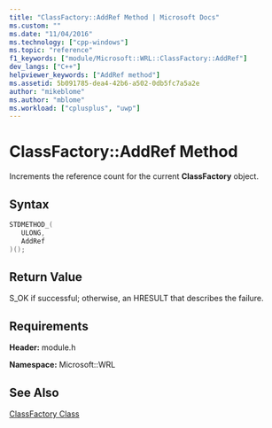 ```yaml
---
title: "ClassFactory::AddRef Method | Microsoft Docs"
ms.custom: ""
ms.date: "11/04/2016"
ms.technology: ["cpp-windows"]
ms.topic: "reference"
f1_keywords: ["module/Microsoft::WRL::ClassFactory::AddRef"]
dev_langs: ["C++"]
helpviewer_keywords: ["AddRef method"]
ms.assetid: 5b091785-dea4-42b6-a502-0db5fc7a5a2e
author: "mikeblome"
ms.author: "mblome"
ms.workload: ["cplusplus", "uwp"]
---
```

# ClassFactory::AddRef Method

Increments the reference count for the current **ClassFactory** object.

## Syntax

```cpp
STDMETHOD_(
   ULONG,
   AddRef
)();
```

## Return Value

S_OK if successful; otherwise, an HRESULT that describes the failure.

## Requirements

**Header:** module.h

**Namespace:** Microsoft::WRL

## See Also

[ClassFactory Class](../windows/classfactory-class.md)